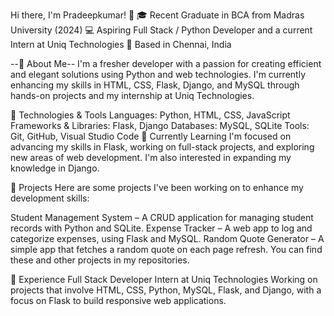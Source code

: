
Hi there, I'm Pradeepkumar! 👋
🎓 Recent Graduate in BCA from Madras University (2024)
💻 Aspiring Full Stack / Python Developer and a current Intern at Uniq Technologies
📍 Based in Chennai, India

--🚀 About Me--
I'm a fresher developer with a passion for creating efficient and elegant solutions using Python and web technologies. I'm currently enhancing my skills in HTML, CSS, Flask, Django, and MySQL through hands-on projects and my internship at Uniq Technologies.

🔧 Technologies & Tools
Languages: Python, HTML, CSS, JavaScript
Frameworks & Libraries: Flask, Django
Databases: MySQL, SQLite
Tools: Git, GitHub, Visual Studio Code
🌱 Currently Learning
I'm focused on advancing my skills in Flask, working on full-stack projects, and exploring new areas of web development. I'm also interested in expanding my knowledge in Django.

📂 Projects
Here are some projects I've been working on to enhance my development skills:

Student Management System – A CRUD application for managing student records with Python and SQLite.
Expense Tracker – A web app to log and categorize expenses, using Flask and MySQL.
Random Quote Generator – A simple app that fetches a random quote on each page refresh.
You can find these and other projects in my repositories.

💼 Experience
Full Stack Developer Intern at Uniq Technologies
Working on projects that involve HTML, CSS, Python, MySQL, Flask, and Django, with a focus on Flask to build responsive web applications.
